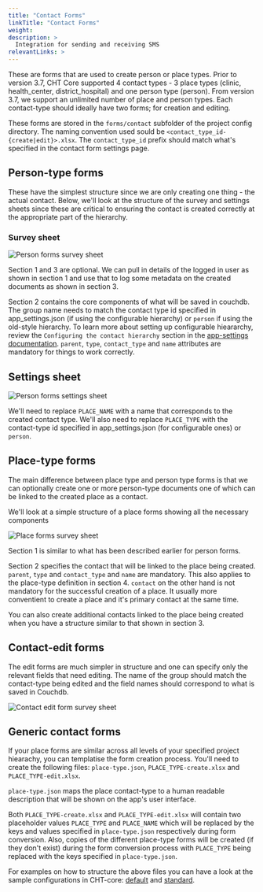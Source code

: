 ```yaml
---
title: "Contact Forms"
linkTitle: "Contact Forms"
weight: 
description: >
  Integration for sending and receiving SMS
relevantLinks: >
---
```

These are forms that are used to create person or place types. Prior to version 3.7, CHT Core supported 4 contact types - 3 place types (clinic, health_center, district_hospital) and one person type (person). From version 3.7, we support an unlimited number of place and person types. Each contact-type should ideally have two forms; for creation and editing. 

These forms are stored in the `forms/contact` subfolder of the project config directory. The naming convention used sould be `<contact_type_id-{create|edit}>.xlsx`. The `contact_type_id` prefix should match what's specified in the contact form settings page. 

## Person-type forms

These have the simplest structure since we are only creating one thing - the actual contact. Below, we'll look at the structure of the survey and settings sheets since these are critical to ensuring the contact is created correctly at the appropriate part of the hierarchy.

### Survey sheet

![Person forms survey sheet](person-contact-form-survey.png)

Section 1 and 3 are optional. We can pull in details of the logged in user as shown in section 1 and use that to log some metadata on the created documents as shown in section 3.

Section 2 contains the core components of what will be saved in couchdb. The group name needs to match the contact type id specified in app_settings.json (if using the configurable hierarchy) or `person` if using the old-style hierarchy. To learn more about setting up configurable hieararchy, review the `Configuring the contact hierarchy` section in the [app-settings documentation](app-settings.md). `parent`, `type`, `contact_type` and `name` attributes are mandatory for things to work correctly.

## Settings sheet

![Person forms settings sheet](person-contact-form-settings.png)

We'll need to replace `PLACE_NAME` with a name that corresponds to the created contact type. We'll also need to replace `PLACE_TYPE` with the contact-type id specified in app_settings.json (for configurable ones) or `person`.

## Place-type forms

The main difference between place type and person type forms is that we can optionally create one or more person-type documents one of which can be linked to the created place as a contact.

We'll look at a simple structure of a place forms showing all the necessary components

![Place forms survey sheet](place-contact-form-survey.png)

Section 1 is similar to what has been described earlier for person forms.

Section 2 specifies the contact that will be linked to the place being created. `parent`, `type` and `contact_type` and `name` are mandatory. This also applies to the place-type definition in section 4. `contact` on the other hand is not mandatory for the successful creation of a place. It usually more conventient to create a place and it's primary contact at the same time.

You can also create additional contacts linked to the place being created when you have a structure similar to that shown in section 3.

## Contact-edit forms

The edit forms are much simpler in structure and one can specify only the relevant fields that need editing. The name of the group should match the contact-type being edited and the field names should correspond to what is saved in Couchdb.

![Contact edit form survey sheet](contact-edit-form.png)


## Generic contact forms

If your place forms are similar across all levels of your specified project hiearachy, you can templatise the form creation process. You'll need to create the following files: `place-type.json`, `PLACE_TYPE-create.xlsx` and `PLACE_TYPE-edit.xlsx`.

`place-type.json` maps the place contact-type to a human readable description that will be shown on the app's user interface.

Both `PLACE_TYPE-create.xlsx` and `PLACE_TYPE-edit.xlsx` will contain two placeholder values `PLACE_TYPE` and `PLACE_NAME` which will be replaced by the keys and values specified in `place-type.json` respectively during form conversion. Also, copies of the different place-type forms will be created (if they don't exist) during the form conversion process with `PLACE_TYPE` being replaced with the keys specified in `place-type.json`. 

For examples on how to structure the above files you can have a look at the sample configurations in CHT-core: [default](https://github.com/medic/cht-core/tree/master/config/default/forms/contact) and [standard](https://github.com/medic/cht-core/tree/master/config/standard/forms/contact).
